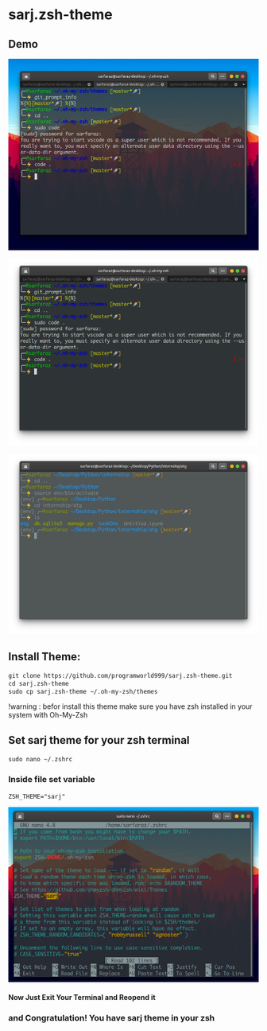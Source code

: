 # sarj.zsh-theme

## Demo
![themeDemo1](https://github.com/programworld999/sarj.zsh-theme/blob/master/Screenshot%20from%202020-05-31%2014-58-12.png)

![themeDemo2](https://github.com/programworld999/sarj.zsh-theme/blob/master/Screenshot%20from%202020-05-31%2014-58-34.png)

![themeDemo3](https://github.com/programworld999/sarj.zsh-theme/blob/master/Screenshot%20from%202020-05-31%2020-01-53.png)

## Install Theme:
```
git clone https://github.com/programworld999/sarj.zsh-theme.git
cd sarj.zsh-theme
sudo cp sarj.zsh-theme ~/.oh-my-zsh/themes
```
!warning : befor install this theme make sure you have zsh installed in your system with Oh-My-Zsh

## Set sarj theme for your zsh terminal
```
sudo nano ~/.zshrc
```
### Inside file set variable 
```
ZSH_THEME="sarj"
```
![zsh theme setup](https://github.com/programworld999/sarj.zsh-theme/blob/master/Screenshot%20from%202020-05-31%2020-09-04.png)

#### Now Just Exit Your Terminal and Reopend it
### and Congratulation! You have sarj theme in your zsh
